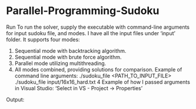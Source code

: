 # Parallel-Programming-Sudoku
Run
To run the solver, supply the executable with command-line arguments for input sudoku file, and modes. I have all the input files under ‘input’ folder.
It supports four modes:
1.	Sequential mode with backtracking algorithm.
2.	Sequential mode with brute force algorithm.
3.	Parallel mode utilizing multithreading.
4.	All modes combined, providing solutions for comparison.
Example of command line arguments: 
./sudoku_file <PATH_TO_INPUT_FILE> <MODE>
./sudoku_file input/16x16_hard.txt 4
Example of how I passed arguments in Visual Studio: ‘Select in VS - Project -> Properties’
 

Output:
 
 
 
 
